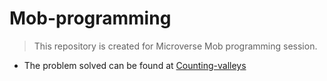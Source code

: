 # Mob-programming
> This repository is created for Microverse Mob programming session.
- The problem solved can be found at [Counting-valleys](https://www.hackerrank.com/challenges/counting-valleys/problem)